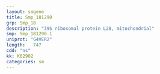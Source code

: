 ```yaml
---
layout: smgene
title: Smp_181290
grp: Smp_18
description: "39S ribosomal protein L28, mitochondrial"
smp: Smp_181290.1
uniprot: "G4VER2"
length:   747
cdd: "ns"
kk: K02902
categories: sm
---
```

